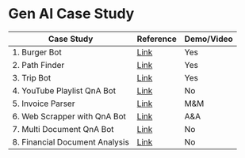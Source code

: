 # Gen AI Case Study

| Case Study                     |  Reference      | Demo/Video      |
| ---------------                | --------------- | --------------- |
| 1. Burger Bot                  |  [Link](https://github.com/edquestofficial/gen-ai-case-study/tree/main/case_study/1_burger_bot)               |      Yes        |
| 2. Path Finder                 | [Link](https://github.com/edquestofficial/gen-ai-case-study/tree/main/case_study/2_path_finder)    |      Yes        |
| 3. Trip Bot                    | [Link](https://github.com/edquestofficial/gen-ai-case-study/tree/main/case_study/3_trip_bot)    |      Yes        |
| 4. YouTube Playlist QnA Bot    | [Link](https://github.com/edquestofficial/gen-ai-case-study/tree/main/case_study/4_youtube_playlist_qna_bot)               |      No         |
| 5. Invoice Parser              | [Link](https://github.com/edquestofficial/gen-ai-case-study/tree/main/case_study/5_invoice_parser)                |      M&M         |
| 6. Web Scrapper with QnA Bot   | [Link](https://github.com/edquestofficial/gen-ai-case-study/tree/main/case_study/6_web_scrapper_with_qna_bot)   |      A&A         |
| 7. Multi Document QnA Bot      | [Link](https://github.com/edquestofficial/gen-ai-case-study/tree/main/case_study/7_multi_document_qna_bot)   |      No         |
| 8. Financial Document Analysis | [Link](https://github.com/edquestofficial/gen-ai-case-study/tree/main/case_study/8_financial_document_analysis)   |      No         |
